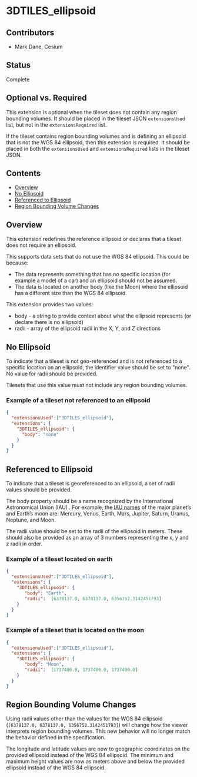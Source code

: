 
# 3DTILES_ellipsoid

## Contributors

* Mark Dane, Cesium

## Status

Complete

## Optional vs. Required

This extension is optional when the tileset does not contain any region bounding volumes. It should be placed in the tileset JSON `extensionsUsed` list, but not in the `extensionsRequired` list.

If the tileset contains region bounding volumes and is defining an ellipsoid that is not the WGS 84 ellipsoid, then this extension is required. It should be placed in both the `extensionsUsed` and `extensionsRequired` lists in the tileset JSON.

## Contents

* [Overview](#overview)
* [No Ellipsoid](#no-ellipsoid)
* [Referenced to Ellipsoid](#referenced-to-ellipsoid)
* [Region Bounding Volume Changes](#region-bounding-volume-changes)

## Overview

This extension redefines the reference ellipsoid or declares that a tileset does not require an ellipsoid.

This supports data sets that do not use the WGS 84 ellipsoid. This could be because:

* The data represents something that has no specific location (for example a model of a car) and an ellipsoid should not be assumed.
* The data is located on another body  (like the Moon) where the ellipsoid has a different size than the  WGS 84 ellipsoid.

This extension provides two values:

* body - a string to provide context about what the ellipsoid represents (or declare there is no ellipsoid)
* radii - array of the ellipsoid radii in the X, Y, and Z directions

## No Ellipsoid

To indicate that a tileset is not geo-referenced and is not referenced to a specific location on an ellipsoid, the identifier value should be set to "none". No value for radii should be provided.

Tilesets that use this value must not include any region bounding volumes.

### Example of a tileset not referenced to an ellipsoid

```json
{
  "extensionsUsed":["3DTILES_ellipsoid"],
  "extensions": {
    "3DTILES_ellipsoid": {
      "body": "none"
    }
  }
}
```

## Referenced to Ellipsoid

To indicate that a tileset is georeferenced to an ellipsoid, a set of radii values should be provided.

The body property should be a name recognized by the International Astronomical Union (IAU) . For example, the [IAU names](https://www.iau.org/public/themes/naming/#majorplanetsandmoon) of the major planet’s and Earth’s moon are:  Mercury, Venus, Earth, Mars, Jupiter, Saturn, Uranus, Neptune, and Moon.

The radii value should be set to the radii of the ellipsoid in meters. These should also be provided as an array of 3 numbers representing the x, y and z radii in order.

### Example of a tileset located on earth

```json
{
  "extensionsUsed":["3DTILES_ellipsoid"],
  "extensions": {
    "3DTILES_ellipsoid": {
       "body": "Earth",
       "radii":  [6378137.0, 6378137.0, 6356752.3142451793]
    }
  }
}
```

### Example of a tileset that is located on the moon

```json
{
  "extensionsUsed":["3DTILES_ellipsoid"],
  "extensions": {
    "3DTILES_ellipsoid": {
       "body": "Moon",
       "radii":  [1737400.0, 1737400.0, 1737400.0]
    }
  }
}
```

## Region Bounding Volume Changes

Using radii values other than the values for the WGS 84 ellipsoid (`[6378137.0, 6378137.0, 6356752.3142451793]`) will change how the viewer interprets region bounding volumes.  This new behavior will no longer match the behavior defined in the specification.

The longitude and latitude values are now to geographic coordinates on the provided ellipsoid instead of the WGS 84 ellipsoid.  The minimum and maximum height values are now as meters above and below the provided ellipsoid instead of the WGS 84 ellipsoid.
